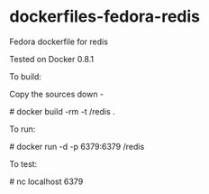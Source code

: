 dockerfiles-fedora-redis
========================

Fedora dockerfile for redis

Tested on Docker 0.8.1

To build:

Copy the sources down -


\# docker build -rm -t <username>/redis .



To run:


\# docker run -d -p 6379:6379 <username>/redis


To test:


\# nc localhost 6379

